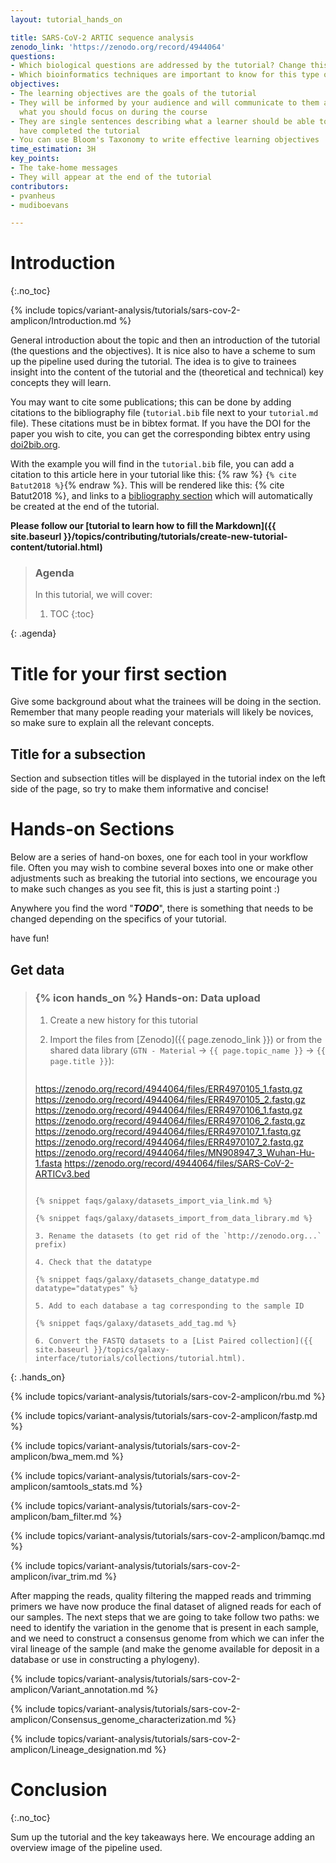 ```yaml
---
layout: tutorial_hands_on

title: SARS-CoV-2 ARTIC sequence analysis
zenodo_link: 'https://zenodo.org/record/4944064'
questions:
- Which biological questions are addressed by the tutorial? Change this here
- Which bioinformatics techniques are important to know for this type of data?
objectives:
- The learning objectives are the goals of the tutorial
- They will be informed by your audience and will communicate to them and to yourself
  what you should focus on during the course
- They are single sentences describing what a learner should be able to do once they
  have completed the tutorial
- You can use Bloom's Taxonomy to write effective learning objectives
time_estimation: 3H
key_points:
- The take-home messages
- They will appear at the end of the tutorial
contributors:
- pvanheus
- mudiboevans

---
```



# Introduction
{:.no_toc}

<!-- This is a comment. -->

{% include topics/variant-analysis/tutorials/sars-cov-2-amplicon/Introduction.md %}

General introduction about the topic and then an introduction of the
tutorial (the questions and the objectives). It is nice also to have a
scheme to sum up the pipeline used during the tutorial. The idea is to
give to trainees insight into the content of the tutorial and the (theoretical
and technical) key concepts they will learn.

You may want to cite some publications; this can be done by adding citations to the
bibliography file (`tutorial.bib` file next to your `tutorial.md` file). These citations
must be in bibtex format. If you have the DOI for the paper you wish to cite, you can
get the corresponding bibtex entry using [doi2bib.org](https://doi2bib.org).

With the example you will find in the `tutorial.bib` file, you can add a citation to
this article here in your tutorial like this:
{% raw %} `{% cite Batut2018 %}`{% endraw %}.
This will be rendered like this: {% cite Batut2018 %}, and links to a
[bibliography section](#bibliography) which will automatically be created at the end of the
tutorial.


**Please follow our
[tutorial to learn how to fill the Markdown]({{ site.baseurl }}/topics/contributing/tutorials/create-new-tutorial-content/tutorial.html)**

> ### Agenda
>
> In this tutorial, we will cover:
>
> 1. TOC
> {:toc}
>
{: .agenda}

# Title for your first section

Give some background about what the trainees will be doing in the section.
Remember that many people reading your materials will likely be novices,
so make sure to explain all the relevant concepts.

## Title for a subsection
Section and subsection titles will be displayed in the tutorial index on the left side of
the page, so try to make them informative and concise!

# Hands-on Sections
Below are a series of hand-on boxes, one for each tool in your workflow file.
Often you may wish to combine several boxes into one or make other adjustments such
as breaking the tutorial into sections, we encourage you to make such changes as you
see fit, this is just a starting point :)

Anywhere you find the word "***TODO***", there is something that needs to be changed
depending on the specifics of your tutorial.

have fun!

## Get data

> ### {% icon hands_on %} Hands-on: Data upload 
>
> 1. Create a new history for this tutorial
> 2. Import the files from [Zenodo]({{ page.zenodo_link }}) or from
>    the shared data library (`GTN - Material` -> `{{ page.topic_name }}`
>     -> `{{ page.title }}`):
>
>    ```
>https://zenodo.org/record/4944064/files/ERR4970105_1.fastq.gz
>https://zenodo.org/record/4944064/files/ERR4970105_2.fastq.gz
>https://zenodo.org/record/4944064/files/ERR4970106_1.fastq.gz
>https://zenodo.org/record/4944064/files/ERR4970106_2.fastq.gz
>https://zenodo.org/record/4944064/files/ERR4970107_1.fastq.gz
>https://zenodo.org/record/4944064/files/ERR4970107_2.fastq.gz
>https://zenodo.org/record/4944064/files/MN908947_3_Wuhan-Hu-1.fasta
>https://zenodo.org/record/4944064/files/SARS-CoV-2-ARTICv3.bed
>    ```
>
>    {% snippet faqs/galaxy/datasets_import_via_link.md %}
>
>    {% snippet faqs/galaxy/datasets_import_from_data_library.md %}
>
> 3. Rename the datasets (to get rid of the `http://zenodo.org...` prefix)
>
> 4. Check that the datatype
>
>    {% snippet faqs/galaxy/datasets_change_datatype.md datatype="datatypes" %}
>
> 5. Add to each database a tag corresponding to the sample ID
>
>    {% snippet faqs/galaxy/datasets_add_tag.md %}
>
> 6. Convert the FASTQ datasets to a [List Paired collection]({{ site.baseurl }}/topics/galaxy-interface/tutorials/collections/tutorial.html).
>
{: .hands_on}

{% include topics/variant-analysis/tutorials/sars-cov-2-amplicon/rbu.md %}

{% include topics/variant-analysis/tutorials/sars-cov-2-amplicon/fastp.md %}

{% include topics/variant-analysis/tutorials/sars-cov-2-amplicon/bwa_mem.md %}

{% include topics/variant-analysis/tutorials/sars-cov-2-amplicon/samtools_stats.md %}

{% include topics/variant-analysis/tutorials/sars-cov-2-amplicon/bam_filter.md %}

{% include topics/variant-analysis/tutorials/sars-cov-2-amplicon/bamqc.md %}

{% include topics/variant-analysis/tutorials/sars-cov-2-amplicon/ivar_trim.md %}

After mapping the reads, quality filtering the mapped reads and trimming primers we have now produce
the final dataset of aligned reads for each of our samples. The next steps that we are going to take
follow two paths: we need to identify the variation in the genome that is present in each sample,
and we need to construct a consensus genome from which we can infer the viral lineage of the sample (and make the genome 
available for deposit in a database or use in constructing a phylogeny).

{% include topics/variant-analysis/tutorials/sars-cov-2-amplicon/Variant_annotation.md %}

{% include topics/variant-analysis/tutorials/sars-cov-2-amplicon/Consensus_genome_characterization.md %}

{% include topics/variant-analysis/tutorials/sars-cov-2-amplicon/Lineage_designation.md %}


# Conclusion
{:.no_toc}

Sum up the tutorial and the key takeaways here. We encourage adding an overview image of the
pipeline used.